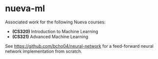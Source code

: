 # nueva-ml
Associated work for the following Nueva courses:
- **(CS320)** Introduction to Machine Learning
- **(CS321)** Advanced Machine Learning

See https://github.com/bcho04/neural-network for a feed-forward neural network implementation from scratch.